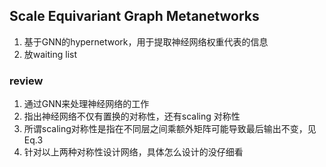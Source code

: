 ## Scale Equivariant Graph Metanetworks
1. 基于GNN的hypernetwork，用于提取神经网络权重代表的信息
2. 放waiting list


### review
1. 通过GNN来处理神经网络的工作
2. 指出神经网络不仅有置换的对称性，还有scaling 对称性
3. 所谓scaling对称性是指在不同层之间乘额外矩阵可能导致最后输出不变，见Eq.3
4. 针对以上两种对称性设计网络，具体怎么设计的没仔细看